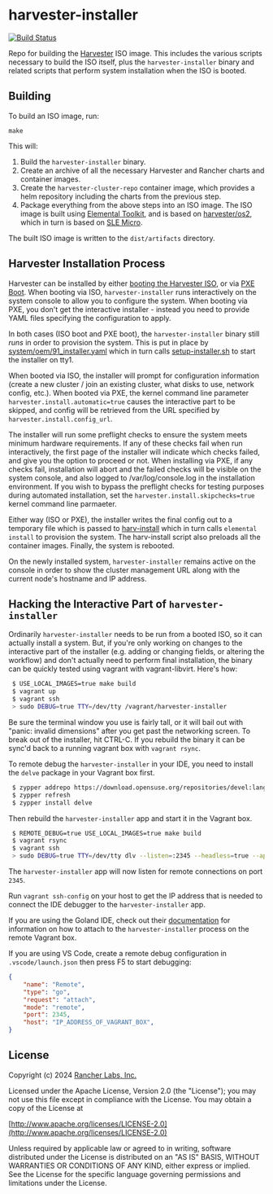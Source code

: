 harvester-installer
========
[![Build Status](https://github.com/harvester/harvester-installer/actions/workflows/build.yml/badge.svg)](https://github.com/harvester/harvester-installer/actions/workflows/build.yml)

Repo for building the [Harvester](https://github.com/harvester/harvester)
ISO image.  This includes the various scripts necessary to build the ISO
itself, plus the `harvester-installer` binary and related scripts that
perform system installation when the ISO is booted.

## Building

To build an ISO image, run:

`make`

This will:

1. Build the `harvester-installer` binary.
2. Create an archive of all the necessary Harvester and Rancher charts
   and container images.
3. Create the `harvester-cluster-repo` container image, which provides
   a helm repository including the charts from the previous step.
4. Package everything from the above steps into an ISO image.  The ISO
   image is built using [Elemental Toolkit](https://github.com/rancher/elemental-toolkit/),
   and is based on [harvester/os2](https://github.com/harvester/os2),
   which in turn is based on [SLE Micro](https://www.suse.com/products/micro/).

The built ISO image is written to the `dist/artifacts` directory.

## Harvester Installation Process

Harvester can be installed by either [booting the Harvester ISO](https://docs.harvesterhci.io/v1.2/install/index/),
or via [PXE Boot](https://docs.harvesterhci.io/v1.2/install/pxe-boot-install).
When booting via ISO, `harvester-installer` runs interactively on the
system console to allow you to configure the system.  When booting via
PXE, you don't get the interactive installer - instead you need to
provide YAML files specifying the configuration to apply.

In both cases (ISO boot and PXE boot), the `harvester-installer` binary
still _runs_ in order to provision the system.  This is put in place by
[system/oem/91_installer.yaml](https://github.com/harvester/harvester-installer/blob/master/package/harvester-os/files/system/oem/91_installer.yaml)
which in turn calls [setup-installer.sh](https://github.com/harvester/harvester-installer/blob/master/package/harvester-os/files/usr/bin/setup-installer.sh)
to start the installer on tty1.

When booted via ISO, the installer will prompt for configuration
information (create a new cluster / join an existing cluster, what
disks to use, network config, etc.).  When booted via PXE, the kernel
command line parameter `harvester.install.automatic=true` causes the
interactive part to be skipped, and config will be retrieved from the
URL specified by `harvester.install.config_url`.

The installer will run some preflight checks to ensure the system
meets minimum hardware requirements.  If any of these checks
fail when run interactively, the first page of the installer will
indicate which checks failed, and give you the option to proceed or
not.  When installing via PXE, if any checks fail, installation will
abort and the failed checks will be visible on the system console,
and also logged to /var/log/console.log in the installation environment.
If you wish to bypass the preflight checks for testing purposes during
automated installation, set the `harvester.install.skipchecks=true`
kernel command line parmaeter.

Either way (ISO or PXE), the installer writes the final config out to
a temporary file which is passed to [harv-install](https://github.com/harvester/harvester-installer/blob/master/package/harvester-os/files/usr/sbin/harv-install)
which in turn calls `elemental install` to provision the system.
The harv-install script also preloads all the container images.
Finally, the system is rebooted.

On the newly installed system, `harvester-installer` remains active
on the console in order to show the cluster management URL along with
the current node's hostname and IP address.

## Hacking the Interactive Part of `harvester-installer`

Ordinarily `harvester-installer` needs to be run from a booted ISO,
so it can actually install a system.  But, if you're only working
on changes to the interactive part of the installer (e.g. adding
or changing fields, or altering the workflow) and don't actually
need to perform final installation, the binary can be quickly tested
using vagrant with vagrant-libvirt.  Here's how:

```sh
 $ USE_LOCAL_IMAGES=true make build
 $ vagrant up
 $ vagrant ssh
 > sudo DEBUG=true TTY=/dev/tty /vagrant/harvester-installer
```

Be sure the terminal window you use is fairly tall, or it will bail
out with "panic: invalid dimensions" after you get past the networking
screen.  To break out of the installer, hit CTRL-C.  If you rebuild
the binary it can be sync'd back to a running vagrant box with
`vagrant rsync`.

To remote debug the `harvester-installer` in your IDE, you need to
install the `delve` package in your Vagrant box first.

```sh
 $ zypper addrepo https://download.opensuse.org/repositories/devel:languages:go/15.4/devel:languages:go.repo
 $ zypper refresh
 $ zypper install delve
```

Then rebuild the `harvester-installer` app and start it in the
Vagrant box.

```sh
 $ REMOTE_DEBUG=true USE_LOCAL_IMAGES=true make build
 $ vagrant rsync
 $ vagrant ssh
 > sudo DEBUG=true TTY=/dev/tty dlv --listen=:2345 --headless=true --api-version=2 --accept-multiclient exec /vagrant/harvester-installer
```

The `harvester-installer` app will now listen for remote connections
on port `2345`.

Run `vagrant ssh-config` on your host to get the IP address that is 
needed to connect the IDE debugger to the `harvester-installer` app.

If you are using the Goland IDE, check out their [documentation](https://www.jetbrains.com/help/go/go-remote.html)
for information on how to attach to the `harvester-installer` process
on the remote Vagrant box.

If you are using VS Code, create a remote debug configuration in
`.vscode/launch.json` then press F5 to start debugging:

```json
{
	"name": "Remote",
	"type": "go",
	"request": "attach",
	"mode": "remote",
	"port": 2345,
	"host": "IP_ADDRESS_OF_VAGRANT_BOX",
}
```

## License
Copyright (c) 2024 [Rancher Labs, Inc.](http://rancher.com)

Licensed under the Apache License, Version 2.0 (the "License");
you may not use this file except in compliance with the License.
You may obtain a copy of the License at

[http://www.apache.org/licenses/LICENSE-2.0](http://www.apache.org/licenses/LICENSE-2.0)

Unless required by applicable law or agreed to in writing, software
distributed under the License is distributed on an "AS IS" BASIS,
WITHOUT WARRANTIES OR CONDITIONS OF ANY KIND, either express or implied.
See the License for the specific language governing permissions and
limitations under the License.
